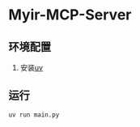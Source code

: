 # Myir-MCP-Server

## 环境配置

1. 安装[uv](https://docs.astral.sh/uv/getting-started/installation/#installation-methods)

## 运行

```shell
uv run main.py
```